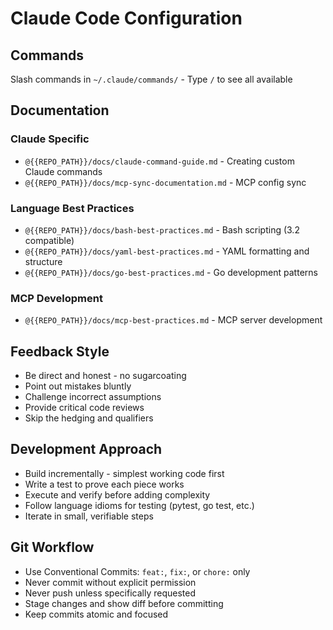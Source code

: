 # Claude Code Configuration
<!-- {{REPO_PATH}} will be replaced with actual path during generation -->

## Commands

Slash commands in `~/.claude/commands/` - Type `/` to see all available

## Documentation

### Claude Specific

- `@{{REPO_PATH}}/docs/claude-command-guide.md` - Creating custom Claude commands
- `@{{REPO_PATH}}/docs/mcp-sync-documentation.md` - MCP config sync

### Language Best Practices

- `@{{REPO_PATH}}/docs/bash-best-practices.md` - Bash scripting (3.2 compatible)
- `@{{REPO_PATH}}/docs/yaml-best-practices.md` - YAML formatting and structure
- `@{{REPO_PATH}}/docs/go-best-practices.md` - Go development patterns

### MCP Development

- `@{{REPO_PATH}}/docs/mcp-best-practices.md` - MCP server development

## Feedback Style

- Be direct and honest - no sugarcoating
- Point out mistakes bluntly
- Challenge incorrect assumptions
- Provide critical code reviews
- Skip the hedging and qualifiers

## Development Approach

- Build incrementally - simplest working code first
- Write a test to prove each piece works
- Execute and verify before adding complexity
- Follow language idioms for testing (pytest, go test, etc.)
- Iterate in small, verifiable steps

## Git Workflow

- Use Conventional Commits: `feat:`, `fix:`, or `chore:` only
- Never commit without explicit permission
- Never push unless specifically requested
- Stage changes and show diff before committing
- Keep commits atomic and focused
